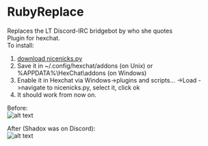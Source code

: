 # RubyReplace
Replaces the LT Discord-IRC bridgebot by who she quotes   
Plugin for hexchat.  
To install:
1. [download nicenicks.py ](https://raw.githubusercontent.com/Cockie/RubyReplace/master/nicenicks.py)  
2. Save it in ~/.config/hexchat/addons (on Unix) or %APPDATA%\HexChat\addons (on Windows)  
3. Enable it in Hexchat via Windows->plugins and scripts... ->Load ->navigate to nicenicks.py, select it, click ok
4. It should work from now on.

Before:  
![alt text](http://i.imgur.com/IQoEahO.png "IRC without plugin")

After (Shadox was on Discord):  
![alt text](http://i.imgur.com/sADBLq0.png "IRC with plugin")
